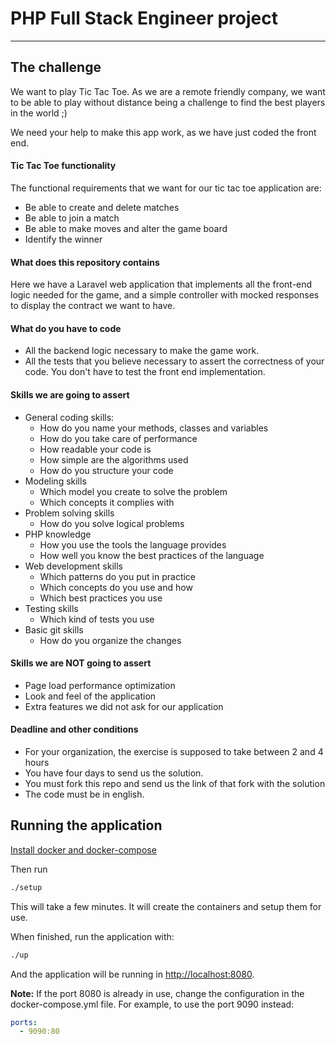 # PHP Full Stack Engineer project
___

## The challenge

We want to play Tic Tac Toe. As we are a remote friendly company, we want to be able to play without distance being a challenge to find the best players in the world ;)

We need your help to make this app work, as we have just coded the front end.

#### Tic Tac Toe functionality
The functional requirements that we want for our tic tac toe application are:
  - Be able to create and delete matches
  - Be able to join a match
  - Be able to make moves and alter the game board
  - Identify the winner

#### What does this repository contains
Here we have a Laravel web application that implements all the front-end logic needed for the game, and a simple controller with mocked responses to display the contract we want to have.

#### What do you have to code
 - All the backend logic necessary to make the game work.
 - All the tests that you believe necessary to assert the correctness of your code. You don't have to test the front end implementation. 

#### Skills we are going to assert
 - General coding skills: 
   - How do you name your methods, classes and variables
   - How do you take care of performance
   - How readable your code is
   - How simple are the algorithms used
   - How do you structure your code
 - Modeling skills
   - Which model you create to solve the problem
   - Which concepts it complies with
 - Problem solving skills
   - How do you solve logical problems
 - PHP knowledge
   - How you use the tools the language provides
   - How well you know the best practices of the language
 - Web development skills
   - Which patterns do you put in practice
   - Which concepts do you use and how
   - Which best practices you use
 - Testing skills
   - Which kind of tests you use
 - Basic git skills
   - How do you organize the changes
 
 #### Skills we are NOT going to assert
 - Page load performance optimization
 - Look and feel of the application
 - Extra features we did not ask for our application


#### Deadline and other conditions
 - For your organization, the exercise is supposed to take between 2 and 4 hours
 - You have four days to send us the solution. 
 - You must fork this repo and send us the link of that fork with the solution
 - The code must be in english.

## Running the application
[Install docker and docker-compose](https://docs.docker.com/compose/install/)

Then run
```bash
./setup
```
This will take a few minutes. It will create the containers and setup them for use.

When finished, run the application with:
```bash
./up
```

And the application will be running in [http://localhost:8080](http://localhost:8080).

**Note:** If the port 8080 is already in use, change the configuration in the docker-compose.yml file. For example, to use the port 9090 instead:
```yaml
ports:
  - 9090:80
``` 